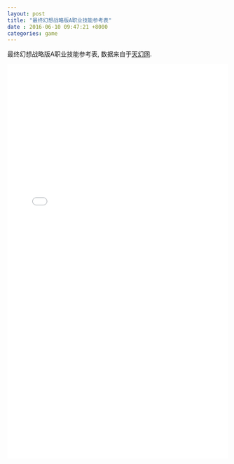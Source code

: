 ```yaml
---
layout: post
title: "最终幻想战略版A职业技能参考表"
date : 2016-06-10 09:47:21 +8000
categories: game
---
```


最终幻想战略版A职业技能参考表, 数据来自于[天幻网](http://ffta.ffsky.cn).

<iframe src="/public/pages/fftaSkill.html" frameborder="0" height="900px" width="100%"></iframe>

